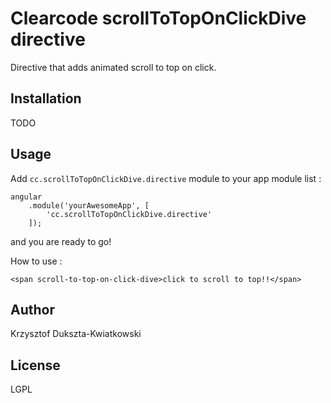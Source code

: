 Clearcode scrollToTopOnClickDive directive
=========

Directive that adds animated scroll to top on click.

Installation
--------------
TODO


Usage
------

Add ``` cc.scrollToTopOnClickDive.directive ``` module to your app module list :


```
angular
    .module('yourAwesomeApp', [
        'cc.scrollToTopOnClickDive.directive'
    ]);
```
and you are ready to go!

How to use :

```
<span scroll-to-top-on-click-dive>click to scroll to top!!</span>

```



Author
------

Krzysztof Dukszta-Kwiatkowski


License
----

LGPL

